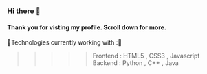 ### Hi there 👋
#### Thank you for visting my profile. Scroll down for more.
<!--
**SumeetSingho123/SumeetSingho123** is a ✨ _special_ ✨ repository because its `README.md` (this file) appears on your GitHub profile.

Here are some ideas to get you started:

- 🔭 I’m currently working on my programming skills...
- 🌱 I’m currently learning everything related to front end ...
- 👯 I’m looking to collaborate on everyone on github. ...
- 🤔 I’m looking for help with ...
- 💬 Ask me about ...
- 📫 How to reach me: ...
- 😄 Pronouns: ...
- ⚡ Fun fact: ...
-->

🌱Technologies currently working with :🌱
>>>>> Frontend : HTML5 , CSS3 , Javascript
>>>>> Backend  : Python , C++ , Java

 
